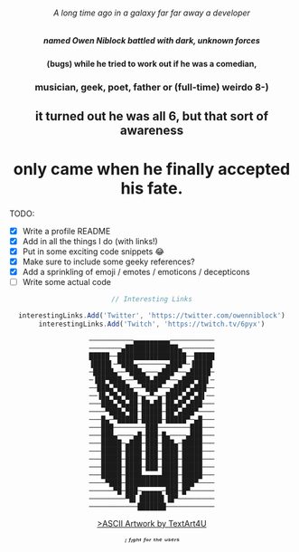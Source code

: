 <div align="center">
  
###### A long time ago in a galaxy far far away a developer

##### named Owen Niblock battled with dark, unknown forces

#### (bugs) while he tried to work out if he was a comedian,

### musician, geek, poet, father or (full-time) weirdo 8-)

## it turned out he was all 6, but that sort of awareness

# only came when he finally accepted his fate. 

</div>

TODO:

- [x] Write a profile README
- [x] Add in all the things I do (with links!)
- [x] Put in some exciting code snippets :joy:
- [x] Make sure to include some geeky references?
- [x] Add a sprinkling of emoji / emotes / emoticons / decepticons
- [ ] Write some actual code

<div align="center">

```javascript
// Interesting Links

interestingLinks.Add('Twitter', 'https://twitter.com/owenniblock')
interestingLinks.Add('Twitch', 'https://twitch.tv/6pyx')
```

```
───────────▄▄▄▄▄▄▄▄▄───────────
────────▄█████████████▄────────
█████──█████████████████──█████
▐████▌─▀███▄───────▄███▀─▐████▌
─█████▄──▀███▄───▄███▀──▄█████─
─▐██▀███▄──▀███▄███▀──▄███▀██▌─
──███▄▀███▄──▀███▀──▄███▀▄███──
──▐█▄▀█▄▀███─▄─▀─▄─███▀▄█▀▄█▌──
───███▄▀█▄██─██▄██─██▄█▀▄███───
────▀███▄▀██─█████─██▀▄███▀────
───█▄─▀█████─█████─█████▀─▄█───
───███────────███────────███───
───███▄────▄█─███─█▄────▄███───
───█████─▄███─███─███▄─█████───
───█████─████─███─████─█████───
───█████─████─███─████─█████───
───█████─████─███─████─█████───
───█████─████▄▄▄▄▄████─█████───
────▀███─█████████████─███▀────
──────▀█─███─▄▄▄▄▄─███─█▀──────
─────────▀█▌▐█████▌▐█▀─────────
────────────███████────────────
```

<a href="https://textart4u.blogspot.com/2014/06/transformers-autobot-symbol-copy-paste.html">>ASCII Artwork by TextArt4U</a>

_ᴵ ᶠᶦᵍʰᵗ ᶠᵒʳ ᵗʰᵉ ᵘˢᵉʳˢ_

</div>
